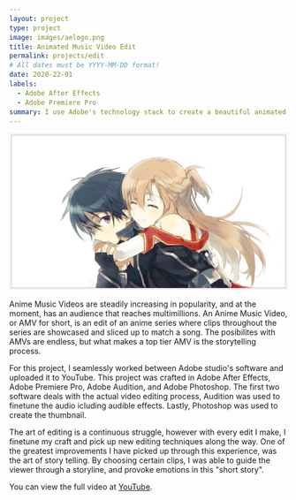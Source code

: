 ```yaml
---
layout: project
type: project
image: images/aelogo.png
title: Animated Music Video Edit
permalink: projects/edit
# All dates must be YYYY-MM-DD format!
date: 2020-22-01
labels:
  - Adobe After Effects
  - Adobe Premiere Pro
summary: I use Adobe's technology stack to create a beautiful animated story.
---
```


<img class="ui medium right floated rounded image" src="../images/sao-thumbnail.jpg">

Anime Music Videos are steadily increasing in popularity, and at the moment, has an audience that reaches multimillions. An Anime Music Video, or AMV for short, is an edit of an anime series where clips throughout the series are showcased and sliced up to match a song. The posibilites with AMVs are endless, but what makes a top tier AMV is the storytelling process.

For this project, I seamlessly worked between Adobe studio's software and uploaded it to YouTube. This project was crafted in Adobe After Effects, Adobe Premiere Pro, Adobe Audition, and Adobe Photoshop. The first two software deals with the actual video editing process, Audition was used to finetune the audio icluding audible effects. Lastly, Photoshop was used to create the thumbnail.

The art of editing is a continuous struggle, however with every edit I make, I finetune my craft and pick up new editing techniques along the way. One of the greatest improvements I have picked up through this experience, was the art of story telling. By choosing certain clips, I was able to guide the viewer through a storyline, and provoke emotions in this "short story".

You can view the full video at [YouTube](https://youtu.be/sUrCzR5ECbM).



